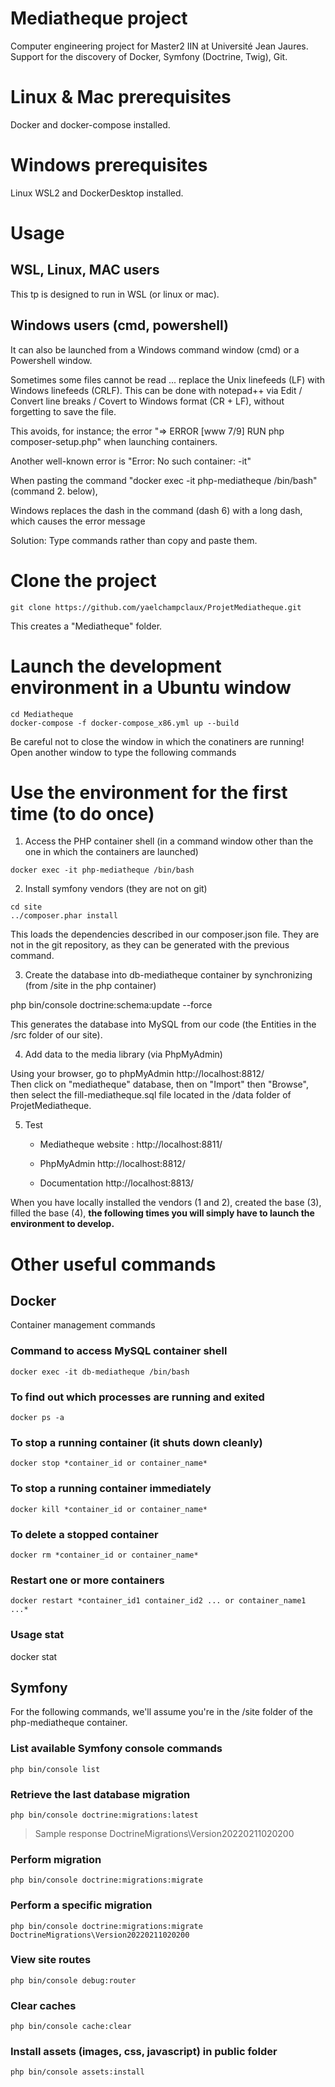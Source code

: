 # Mediatheque project
Computer engineering project for Master2 IIN at Université Jean Jaures. 
Support for the discovery of Docker, Symfony (Doctrine, Twig), Git. 

# Linux & Mac prerequisites
Docker and docker-compose installed.

# Windows prerequisites
Linux WSL2 and DockerDesktop installed.

# Usage

## WSL, Linux, MAC users
This tp is designed to run in WSL (or linux or mac).

## Windows users (cmd, powershell)
It can also be launched from a Windows command window (cmd) or a Powershell window.

Sometimes some files cannot be read ... replace the Unix linefeeds (LF) with Windows linefeeds (CRLF).
This can be done with notepad++ via Edit / Convert line breaks / Covert to Windows format (CR + LF), without forgetting to save the file.

This avoids, for instance; the error "=> ERROR [www 7/9] RUN php composer-setup.php" when launching containers.

Another well-known error is "Error: No such container: -it"

When pasting the command "docker exec -it php-mediatheque /bin/bash" (command 2. below),

Windows replaces the dash in the command (dash 6) with a long dash, which causes the error message

Solution: Type commands rather than copy and paste them.

# Clone the project

``git clone https://github.com/yaelchampclaux/ProjetMediatheque.git``

This creates a "Mediatheque" folder.

# Launch the development environment in a Ubuntu window

``cd Mediatheque``\
``docker-compose -f docker-compose_x86.yml up --build``

Be careful not to close the window in which the conatiners are running! 
Open another window to type the following commands

# Use the environment for the first time (to do once)

1. Access the PHP container shell (in a command window other than the one in which the containers are launched)

``docker exec -it php-mediatheque /bin/bash``

2. Install symfony vendors (they are not on git)

``cd site``\
``../composer.phar install``

This loads the dependencies described in our composer.json file. 
They are not in the git repository, as they can be generated with the previous command.

3. Create the database into db-mediatheque container by synchronizing (from /site in the php container) 

php bin/console doctrine:schema:update --force

This generates the database into MySQL from our code (the Entities in the /src folder of our site).

4. Add data to the media library (via PhpMyAdmin) 

Using your browser, go to phpMyAdmin http://localhost:8812/\
Then click on "mediatheque" database, then on "Import" then "Browse", then select the fill-mediatheque.sql file located in the /data folder of ProjetMediatheque.

5. Test

    - Mediatheque website : http://localhost:8811/

    - PhpMyAdmin http://localhost:8812/

    - Documentation http://localhost:8813/

When you have locally installed the vendors (1 and 2), created the base (3), filled the base (4),
__the following times you will simply have to launch the environment to develop.__

# Other useful commands

## Docker 

Container management commands

### Command to access MySQL container shell

``docker exec -it db-mediatheque /bin/bash``

### To find out which processes are running and exited

``docker ps -a``

### To stop a running container (it shuts down cleanly)

``docker stop *container_id or container_name*``

### To stop a running container immediately

``docker kill *container_id or container_name*``

### To delete a stopped container

``docker rm *container_id or container_name*``

### Restart one or more containers

``docker restart *container_id1 container_id2 ... or container_name1 ...*``

### Usage stat

docker stat

## Symfony 

For the following commands, we'll assume you're in the /site folder of the php-mediatheque container. 

### List available Symfony console commands

``php bin/console list``

### Retrieve the last database migration

``php bin/console doctrine:migrations:latest``
> Sample response DoctrineMigrations\Version20220211020200

### Perform migration

``php bin/console doctrine:migrations:migrate``

### Perform a specific migration

``php bin/console doctrine:migrations:migrate DoctrineMigrations\Version20220211020200``

### View site routes

``php bin/console debug:router``

### Clear caches 

``php bin/console cache:clear``

### Install assets (images, css, javascript) in public folder

``php bin/console assets:install``


